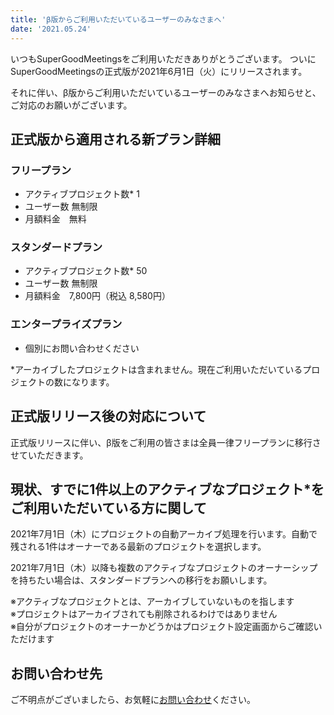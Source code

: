 ```yaml
---
title: 'β版からご利用いただいているユーザーのみなさまへ'
date: '2021.05.24'
---
```


いつもSuperGoodMeetingsをご利用いただきありがとうございます。
ついにSuperGoodMeetingsの正式版が2021年6月1日（火）にリリースされます。

それに伴い、β版からご利用いただいているユーザーのみなさまへお知らせと、ご対応のお願いがございます。
  

## 正式版から適用される新プラン詳細

### フリープラン
- アクティブプロジェクト数* 1
- ユーザー数 無制限
- 月額料金　無料  

### スタンダードプラン
- アクティブプロジェクト数* 50
- ユーザー数 無制限
- 月額料金　7,800円（税込 8,580円） 

### エンタープライズプラン
- 個別にお問い合わせください  

*アーカイブしたプロジェクトは含まれません。現在ご利用いただいているプロジェクトの数になります。  

## 正式版リリース後の対応について
正式版リリースに伴い、β版をご利用の皆さまは全員一律フリープランに移行させていただきます。

## 現状、すでに1件以上のアクティブなプロジェクト*をご利用いただいている方に関して
2021年7月1日（木）にプロジェクトの自動アーカイブ処理を行います。自動で残される1件はオーナーである最新のプロジェクトを選択します。

2021年7月1日（木）以降も複数のアクティブなプロジェクトのオーナーシップを持ちたい場合は、スタンダードプランへの移行をお願いします。

※アクティブなプロジェクトとは、アーカイブしていないものを指します  
※プロジェクトはアーカイブされても削除されるわけではありません  
※自分がプロジェクトのオーナーかどうかはプロジェクト設定画面からご確認いただけます  


## お問い合わせ先
ご不明点がございましたら、お気軽に[お問い合わせ](https://docs.google.com/forms/d/e/1FAIpQLSfc2sXdcxDEz5Boi08Vymj7EtGeZAsCSljg6bBB0g1d9Aea0g/viewform)ください。  
